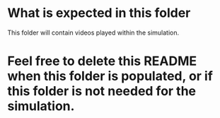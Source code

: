 # What is expected in this folder
This folder will contain videos played within the simulation.

# Feel free to delete this README when this folder is populated, or if this folder is not needed for the simulation.